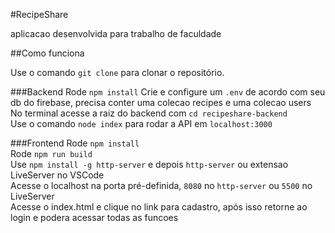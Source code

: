 #RecipeShare

aplicacao desenvolvida para trabalho de faculdade

##Como funciona

Use o comando `git clone` para clonar o repositório.<br>

###Backend
Rode `npm install`
Crie e configure um `.env` de acordo com seu db do firebase, precisa conter uma colecao recipes e uma colecao users<br>
No terminal acesse a raiz do backend com `cd recipeshare-backend`<br>
Use o comando `node index` para rodar a API em `localhost:3000`<br>

###Frontend
Rode `npm install`<br>
Rode `npm run build`<br>
Use `npm install -g http-server` e depois `http-server` ou extensao LiveServer no VSCode<br>
Acesse o localhost na porta pré-definida, `8080` no `http-server` ou `5500` no LiveServer<br>
Acesse o index.html e clique no link para cadastro, após isso retorne ao login e podera acessar todas as funcoes<br>
